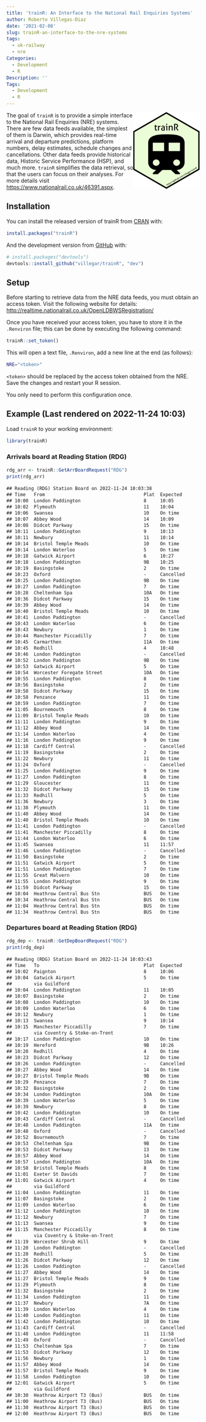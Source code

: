 ```yaml
---
title: 'trainR: An Interface to the National Rail Enquiries Systems'
author: Roberto Villegas-Diaz
date: '2021-02-08'
slug: trainR-an-interface-to-the-nre-systems
tags:
  - uk-railway
  - nre
Categories:
  - Development
  - R
Description: ''
Tags:
  - Development
  - R
---
```


<img src="https://raw.githubusercontent.com/villegar/trainR/main/inst/images/logo.png" alt="logo" align="right" height=200px/>

The goal of `trainR` is to provide a simple interface to the 
National Rail Enquiries (NRE) systems. There are few data feeds 
available, the simplest of them is Darwin, which provides real-time 
arrival and departure predictions, platform numbers, delay estimates, 
schedule changes and cancellations. Other data feeds provide historical 
data, Historic Service Performance (HSP), and much more. `trainR` 
simplifies the data retrieval, so that the users can focus on their 
analyses. For more details visit 
https://www.nationalrail.co.uk/46391.aspx.

## Installation

You can install the released version of trainR from [CRAN](https://CRAN.R-project.org) with:

``` r
install.packages("trainR")
```

And the development version from [GitHub](https://github.com/) with:

``` r
# install.packages("devtools")
devtools::install_github("villegar/trainR", "dev")
```

## Setup
Before starting to retrieve data from the NRE data feeds, you must obtain an access token. 
Visit the following website for details: http://realtime.nationalrail.co.uk/OpenLDBWSRegistration/

Once you have received your access token, you have to store it in the `.Renviron` file; this can be 
done by executing the following command:


```r
trainR::set_token()
```

This will open a text file, `.Renviron`, add a new line at the end (as follows):

```bash
NRE="<token>"
```

`<token>` should be replaced by the access token obtained from the NRE. Save the changes and restart 
your R session.

You only need to perform this configuration once.

## Example (Last rendered on 2022-11-24 10:03)

Load `trainR` to your working environment:

```r
library(trainR)
```

### Arrivals board at Reading Station (RDG)


```r
rdg_arr <- trainR::GetArrBoardRequest("RDG")
print(rdg_arr)
```

```
## Reading (RDG) Station Board on 2022-11-24 10:03:38
## Time   From                                    Plat  Expected
## 10:00  London Paddington                       8     10:05
## 10:02  Plymouth                                11    10:04
## 10:06  Swansea                                 10    On time
## 10:07  Abbey Wood                              14    10:09
## 10:08  Didcot Parkway                          15    On time
## 10:11  London Paddington                       9     10:13
## 10:11  Newbury                                 11    10:14
## 10:14  Bristol Temple Meads                    10    On time
## 10:14  London Waterloo                         5     On time
## 10:18  Gatwick Airport                         6     10:27
## 10:18  London Paddington                       9B    10:25
## 10:19  Basingstoke                             2     On time
## 10:23  Oxford                                  -     Cancelled
## 10:25  London Paddington                       9B    On time
## 10:27  London Paddington                       7     On time
## 10:28  Cheltenham Spa                          10A   On time
## 10:36  Didcot Parkway                          15    On time
## 10:39  Abbey Wood                              14    On time
## 10:40  Bristol Temple Meads                    10    On time
## 10:41  London Paddington                       -     Cancelled
## 10:43  London Waterloo                         6     On time
## 10:43  Newbury                                 1     On time
## 10:44  Manchester Piccadilly                   7     On time
## 10:45  Carmarthen                              11A   On time
## 10:45  Redhill                                 4     10:48
## 10:46  London Paddington                       -     Cancelled
## 10:52  London Paddington                       9B    On time
## 10:53  Gatwick Airport                         5     On time
## 10:54  Worcester Foregate Street               10A   On time
## 10:55  London Paddington                       8     On time
## 10:56  Basingstoke                             2     On time
## 10:58  Didcot Parkway                          15    On time
## 10:58  Penzance                                11    On time
## 10:59  London Paddington                       7     On time
## 11:05  Bournemouth                             8     On time
## 11:09  Bristol Temple Meads                    10    On time
## 11:11  London Paddington                       9     On time
## 11:12  Abbey Wood                              14    On time
## 11:14  London Waterloo                         4     On time
## 11:16  London Paddington                       9     On time
## 11:18  Cardiff Central                         -     Cancelled
## 11:19  Basingstoke                             2     On time
## 11:22  Newbury                                 11    On time
## 11:24  Oxford                                  -     Cancelled
## 11:25  London Paddington                       9     On time
## 11:27  London Paddington                       8     On time
## 11:29  Gloucester                              11    On time
## 11:32  Didcot Parkway                          15    On time
## 11:33  Redhill                                 5     On time
## 11:36  Newbury                                 3     On time
## 11:38  Plymouth                                11    On time
## 11:40  Abbey Wood                              14    On time
## 11:40  Bristol Temple Meads                    10    On time
## 11:41  London Paddington                       -     Cancelled
## 11:41  Manchester Piccadilly                   8     On time
## 11:44  London Waterloo                         6     On time
## 11:45  Swansea                                 11    11:57
## 11:46  London Paddington                       -     Cancelled
## 11:50  Basingstoke                             2     On time
## 11:51  Gatwick Airport                         5     On time
## 11:51  London Paddington                       7     On time
## 11:55  Great Malvern                           10    On time
## 11:55  London Paddington                       9     On time
## 11:59  Didcot Parkway                          15    On time
## 10:04  Heathrow Central Bus Stn                BUS   On time
## 10:34  Heathrow Central Bus Stn                BUS   On time
## 11:04  Heathrow Central Bus Stn                BUS   On time
## 11:34  Heathrow Central Bus Stn                BUS   On time
```

### Departures board at Reading Station (RDG)


```r
rdg_dep <- trainR::GetDepBoardRequest("RDG")
print(rdg_dep)
```

```
## Reading (RDG) Station Board on 2022-11-24 10:03:43
## Time   To                                      Plat  Expected
## 10:02  Paignton                                8     10:06
## 10:04  Gatwick Airport                         5     On time
##        via Guildford                           
## 10:04  London Paddington                       11    10:05
## 10:07  Basingstoke                             2     On time
## 10:08  London Paddington                       10    On time
## 10:09  London Waterloo                         6     On time
## 10:12  Newbury                                 1     On time
## 10:13  Swansea                                 9     10:14
## 10:15  Manchester Piccadilly                   7     On time
##        via Coventry & Stoke-on-Trent           
## 10:17  London Paddington                       10    On time
## 10:19  Hereford                                9B    10:26
## 10:20  Redhill                                 4     On time
## 10:23  Didcot Parkway                          12    On time
## 10:26  London Paddington                       -     Cancelled
## 10:27  Abbey Wood                              14    On time
## 10:27  Bristol Temple Meads                    9B    On time
## 10:29  Penzance                                7     On time
## 10:32  Basingstoke                             2     On time
## 10:34  London Paddington                       10A   On time
## 10:39  London Waterloo                         5     On time
## 10:39  Newbury                                 8     On time
## 10:42  London Paddington                       10    On time
## 10:43  Cardiff Central                         -     Cancelled
## 10:48  London Paddington                       11A   On time
## 10:48  Oxford                                  -     Cancelled
## 10:52  Bournemouth                             7     On time
## 10:53  Cheltenham Spa                          9B    On time
## 10:53  Didcot Parkway                          13    On time
## 10:57  Abbey Wood                              14    On time
## 10:57  London Paddington                       10A   On time
## 10:58  Bristol Temple Meads                    8     On time
## 11:01  Exeter St Davids                        7     On time
## 11:01  Gatwick Airport                         4     On time
##        via Guildford                           
## 11:04  London Paddington                       11    On time
## 11:07  Basingstoke                             2     On time
## 11:09  London Waterloo                         6     On time
## 11:12  London Paddington                       10    On time
## 11:12  Newbury                                 7     On time
## 11:13  Swansea                                 9     On time
## 11:15  Manchester Piccadilly                   8     On time
##        via Coventry & Stoke-on-Trent           
## 11:19  Worcester Shrub Hill                    9     On time
## 11:20  London Paddington                       -     Cancelled
## 11:20  Redhill                                 5     On time
## 11:26  Didcot Parkway                          12    On time
## 11:26  London Paddington                       -     Cancelled
## 11:27  Abbey Wood                              14    On time
## 11:27  Bristol Temple Meads                    9     On time
## 11:29  Plymouth                                8     On time
## 11:32  Basingstoke                             2     On time
## 11:34  London Paddington                       11    On time
## 11:37  Newbury                                 7A    On time
## 11:39  London Waterloo                         4     On time
## 11:40  London Paddington                       11    On time
## 11:42  London Paddington                       10    On time
## 11:43  Cardiff Central                         -     Cancelled
## 11:48  London Paddington                       11    11:58
## 11:49  Oxford                                  -     Cancelled
## 11:53  Cheltenham Spa                          7     On time
## 11:53  Didcot Parkway                          12    On time
## 11:56  Newbury                                 1     On time
## 11:57  Abbey Wood                              14    On time
## 11:57  Bristol Temple Meads                    9     On time
## 11:58  London Paddington                       10    On time
## 12:01  Gatwick Airport                         5     On time
##        via Guildford                           
## 10:30  Heathrow Airport T3 (Bus)               BUS   On time
## 11:00  Heathrow Airport T3 (Bus)               BUS   On time
## 11:30  Heathrow Airport T3 (Bus)               BUS   On time
## 12:00  Heathrow Airport T3 (Bus)               BUS   On time
```
